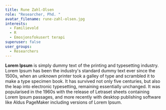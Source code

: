 ```yaml
---
title: Rune Zahl-Olsen
role: "Researcher, Phd. "
avatar_filename: rune-zahl-olsen.jpg
interests:
  - Familievold
  - R
  - Emosjonsfokusert terapi
superuser: false
user_groups:
  - Researchers
---
```

**Lorem Ipsum** is simply dummy text of the printing and typesetting industry. Lorem Ipsum has been the industry's standard dummy text ever since the 1500s, when an unknown printer took a galley of type and scrambled it to make a type specimen book. It has survived not only five centuries, but also the leap into electronic typesetting, remaining essentially unchanged. It was popularised in the 1960s with the release of Letraset sheets containing Lorem Ipsum passages, and more recently with desktop publishing software like Aldus PageMaker including versions of Lorem Ipsum.